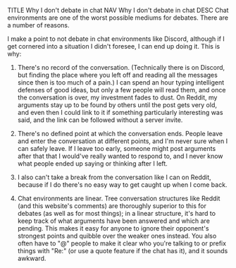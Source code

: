 TITLE Why I don't debate in chat
NAV Why I don't debate in chat
DESC Chat environments are one of the worst possible mediums for debates. There are a number of reasons.

I make a point to not debate in chat environments like Discord, although if I get cornered into a situation I didn't foresee, I can end up doing it. This is why:

1. There's no record of the conversation. (Technically there is on Discord, but finding the place where you left off and reading all the messages since then is too much of a pain.) I can spend an hour typing intelligent defenses of good ideas, but only a few people will read them, and once the conversation is over, my investment fades to dust. On Reddit, my arguments stay up to be found by others until the post gets very old, and even then I could link to it if something particularly interesting was said, and the link can be followed without a server invite.

2. There's no defined point at which the conversation ends. People leave and enter the conversation at different points, and I'm never sure when I can safely leave. If I leave too early, someone might post arguments after that that I would've really wanted to respond to, and I never know what people ended up saying or thinking after I left.

3. I also can't take a break from the conversation like I can on Reddit, because if I do there's no easy way to get caught up when I come back.

4. Chat environments are linear. Tree conversation structures like Reddit (and this website's comments) are thoroughly superior to this for debates (as well as for most things); in a linear structure, it's hard to keep track of what arguments have been answered and which are pending. This makes it easy for anyone to ignore their opponent's strongest points and quibble over the weaker ones instead. You also often have to "@" people to make it clear who you're talking to or prefix things with "Re:" (or use a quote feature if the chat has it), and it sounds awkward.
